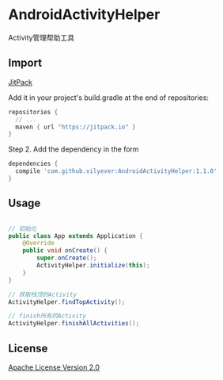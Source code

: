# AndroidActivityHelper
Activity管理帮助工具

## Import
[JitPack](https://jitpack.io/)

Add it in your project's build.gradle at the end of repositories:

```gradle
repositories {
  // ...
  maven { url "https://jitpack.io" }
}
```

Step 2. Add the dependency in the form

```gradle
dependencies {
  compile 'com.github.vilyever:AndroidActivityHelper:1.1.0'
}
```

## Usage
```java

// 初始化
public class App extends Application {
    @Override
    public void onCreate() {
        super.onCreate();
        ActivityHelper.initialize(this);
    }
}

// 获取栈顶的Activity
ActivityHelper.findTopActivity();

// finish所有的Activity
ActivityHelper.finishAllActivities();

```

## License
[Apache License Version 2.0](http://www.apache.org/licenses/LICENSE-2.0.txt)